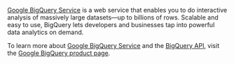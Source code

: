 [Google BigQuery Service](http://code.google.com/apis/bigquery/) is a web service that enables you to do interactive analysis of massively large datasets—up to billions of rows. Scalable and easy to use, BigQuery lets developers and businesses tap into powerful data analytics on demand.

To learn more about [Google BigQuery Service](http://code.google.com/apis/bigquery/) and the [BigQuery API](http://code.google.com/apis/bigquery/), visit the [Google BigQuery product page](http://code.google.com/apis/bigquery/).
